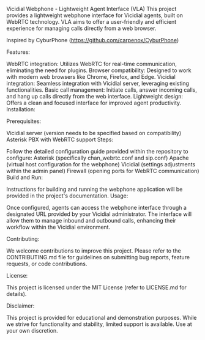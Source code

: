Vicidial Webphone - Lightweight Agent Interface (VLA)
This project provides a lightweight webphone interface for Vicidial agents, built on WebRTC technology. VLA aims to offer a user-friendly and efficient experience for managing calls directly from a web browser.

Inspired by CyburPhone (https://github.com/carpenox/CyburPhone)

Features:

WebRTC integration: Utilizes WebRTC for real-time communication, eliminating the need for plugins.
Browser compatibility: Designed to work with modern web browsers like Chrome, Firefox, and Edge.
Vicidial integration: Seamless integration with Vicidial server, leveraging existing functionalities.
Basic call management: Initiate calls, answer incoming calls, and hang up calls directly from the web interface.
Lightweight design: Offers a clean and focused interface for improved agent productivity.
Installation:

Prerequisites:

Vicidial server (version needs to be specified based on compatibility)
Asterisk PBX with WebRTC support
Steps:


Follow the detailed configuration guide provided within the repository to configure:
Asterisk (specifically chan_webrtc.conf and sip.conf)
Apache (virtual host configuration for the webphone)
Vicidial (settings adjustments within the admin panel)
Firewall (opening ports for WebRTC communication)
Build and Run:

Instructions for building and running the webphone application will be provided in the project's documentation.
Usage:

Once configured, agents can access the webphone interface through a designated URL provided by your Vicidial administrator. The interface will allow them to manage inbound and outbound calls, enhancing their workflow within the Vicidial environment.

Contributing:

We welcome contributions to improve this project. Please refer to the CONTRIBUTING.md file for guidelines on submitting bug reports, feature requests, or code contributions.

License:

This project is licensed under the MIT License (refer to LICENSE.md for details).

Disclaimer:

This project is provided for educational and demonstration purposes. While we strive for functionality and stability, limited support is available. Use at your own discretion.